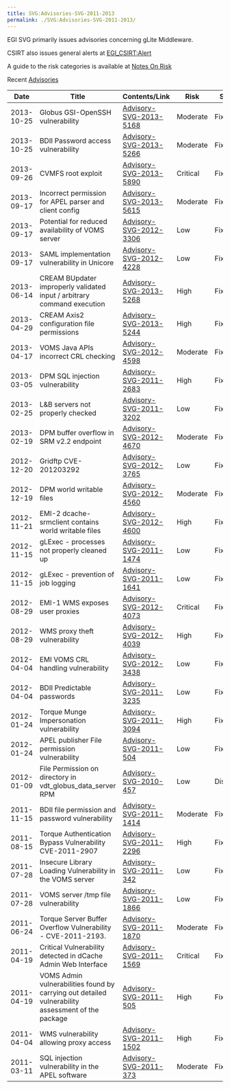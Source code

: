 ```yaml
---
title: SVG:Advisories-SVG-2011-2013
permalink: ./SVG:Advisories-SVG-2011-2013/
---
```


EGI SVG primarily issues advisories concerning gLite Middleware.

CSIRT also issues general alerts at
[EGI_CSIRT:Alert](https://wiki.egi.eu/wiki/EGI_CSIRT:Alerts)

A guide to the risk categories is available at
[Notes On Risk](https://wiki.egi.eu/wiki/SVG:Notes_On_Risk)

Recent [Advisories](./index.md)

| Date       | Title                                                                                             | Contents/Link                                                  | Risk     | Status    |
| ---------- | ------------------------------------------------------------------------------------------------- | -------------------------------------------------------------- | -------- | --------- |
| 2013-10-25 | Globus GSI-OpenSSH vulnerability                                                                  | [Advisory-SVG-2013-5168](./SVG:Advisory-SVG-2013-5168.md)      | Moderate | Fixed     |
| 2013-10-25 | BDII Password access vulnerability                                                                | [Advisory-SVG-2013-5266](./SVG:Advisory-SVG-2013-5266.md)      | Moderate | Fixed     |
| 2013-09-26 | CVMFS root exploit                                                                                | [Advisory-SVG-2013-5890](./SVG:Advisory-SVG-2013-5890.md)      | Critical | Fixed     |
| 2013-09-17 | Incorrect permission for APEL parser and client config                                            | [Advisory-SVG-2013-5615](./SVG:Advisory-SVG-2013-5615.md)      | Moderate | Fixed     |
| 2013-09-17 | Potential for reduced availability of VOMS server                                                 | [Advisory-SVG-2012-3306](./SVG:Advisory-SVG-2012-3306.md)      | Low      | Fixed     |
| 2013-09-17 | SAML implementation vulnerability in Unicore                                                      | [Advisory-SVG-2012-4228](./SVG:Advisory-SVG-2012-4228.md)      | Low      | Fixed     |
| 2013-06-14 | CREAM BUpdater improperly validated input / arbitrary command execution                           | [Advisory-SVG-2013-5268](./SVG:Advisory-SVG-2013-5268.md)      | High     | Fixed     |
| 2013-04-29 | CREAM Axis2 configuration file permissions                                                        | [Advisory-SVG-2013-5244](./SVG:Advisory-SVG-2013-5244.md)      | High     | Fixed     |
| 2013-04-17 | VOMS Java APIs incorrect CRL checking                                                             | [Advisory-SVG-2012-4598](./SVG:Advisory-SVG-2012-4598.md)      | Moderate | Fixed     |
| 2013-03-05 | DPM SQL injection vulnerability                                                                   | [Advisory-SVG-2011-2683](./2011/SVG:Advisory-SVG-2011-2683.md) | High     | Fixed     |
| 2013-02-25 | L\&B servers not properly checked                                                                 | [Advisory-SVG-2011-3202](./2011/SVG:Advisory-SVG-2011-3202.md) | Low      | Fixed     |
| 2013-02-19 | DPM buffer overflow in SRM v2.2 endpoint                                                          | [Advisory-SVG-2012-4670](./SVG:Advisory-SVG-2012-4670.md)      | Moderate | Fixed     |
| 2012-12-20 | Gridftp CVE-201203292                                                                             | [Advisory-SVG-2012-3765](./SVG:Advisory-SVG-2012-3765.md)      | Low      | Fixed     |
| 2012-12-19 | DPM world writable files                                                                          | [Advisory-SVG-2012-4560](./SVG:Advisory-SVG-2012-4560.md)      | Moderate | Fixed     |
| 2012-11-21 | EMI-2 dcache-srmclient contains world writable files                                              | [Advisory-SVG-2012-4600](./SVG:Advisory-SVG-2012-4600.md)      | High     | Fixed     |
| 2012-11-15 | gLExec - processes not properly cleaned up                                                        | [Advisory-SVG-2011-1474](./2011/SVG:Advisory-SVG-2011-1474.md) | Low      | Fixed     |
| 2012-11-15 | gLExec - prevention of job logging                                                                | [Advisory-SVG-2011-1641](./2011/SVG:Advisory-SVG-2011-1641.md) | Low      | Fixed     |
| 2012-08-29 | EMI-1 WMS exposes user proxies                                                                    | [Advisory-SVG-2012-4073](./SVG:Advisory-SVG-2012-4073.md)      | Critical | Fixed     |
| 2012-08-29 | WMS proxy theft vulnerability                                                                     | [Advisory-SVG-2012-4039](./SVG:Advisory-SVG-2012-4039.md)      | High     | Fixed     |
| 2012-04-04 | EMI VOMS CRL handling vulnerability                                                               | [Advisory-SVG-2012-3438](./SVG:Advisory-SVG-2012-3438.md)      | Low      | Fixed     |
| 2012-04-04 | BDII Predictable passwords                                                                        | [Advisory-SVG-2011-3235](./2011/SVG:Advisory-SVG-2011-3235.md) | Low      | Fixed     |
| 2012-01-24 | Torque Munge Impersonation vulnerability                                                          | [Advisory-SVG-2011-3094](./2011/SVG:Advisory-SVG-2011-3094.md) | High     | Fixed     |
| 2012-01-24 | APEL publisher File permission vulnerability                                                      | [Advisory-SVG-2011-504](./2011/SVG:Advisory-SVG-2011-504.md)   | Low      | Fixed     |
| 2012-01-09 | File Permission on directory in vdt_globus_data_server RPM                                        | [Advisory-SVG-2010-457](./SVG:Advisory-SVG-2010-457.md)        | Low      | Disclosed |
| 2011-11-15 | BDII file permission and password vulnerability                                                   | [Advisory-SVG-2011-1414](./2011/SVG:Advisory-SVG-2011-1414.md) | Moderate | Fixed     |
| 2011-08-15 | Torque Authentication Bypass Vulnerability CVE-2011-2907                                          | [Advisory-SVG-2011-2296](./2011/SVG:Advisory-SVG-2011-2296.md) | High     | Fixed     |
| 2011-07-28 | Insecure Library Loading Vulnerability in the VOMS server                                         | [Advisory-SVG-2011-342](./2011/SVG:Advisory-SVG-2011-342.md)   | Low      | Fixed     |
| 2011-07-28 | VOMS server /tmp file vulnerability                                                               | [Advisory-SVG-2011-1866](./2011/SVG:Advisory-SVG-2011-1866.md) | Low      | Fixed     |
| 2011-06-24 | Torque Server Buffer Overflow Vulnerability - CVE-2011-2193.                                      | [Advisory-SVG-2011-1870](./2011/SVG:Advisory-SVG-2011-1870.md) | Moderate | Fixed     |
| 2011-04-19 | Critical Vulnerability detected in dCache Admin Web Interface                                     | [Advisory-SVG-2011-1569](./2011/SVG:Advisory-SVG-2011-1569.md) | Critical | Fixed     |
| 2011-04-19 | VOMS Admin vulnerabilities found by carrying out detailed vulnerability assessment of the package | [Advisory-SVG-2011-505](./2011/SVG:Advisory-SVG-2011-505.md)   | High     | Fixed     |
| 2011-04-04 | WMS vulnerability allowing proxy access                                                           | [Advisory-SVG-2011-1502](./2011/SVG:Advisory-SVG-2011-1502.md) | High     | Fixed     |
| 2011-03-11 | SQL injection vulnerability in the APEL software                                                  | [Advisory-SVG-2011-373](./2011/SVG:Advisory-SVG-2011-373.md)   | Moderate | Fixed     |
